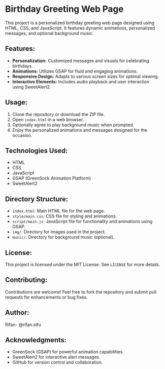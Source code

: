 # Birthday Greeting Web Page

This project is a personalized birthday greeting web page designed using HTML, CSS, and JavaScript. It features dynamic animations, personalized messages, and optional background music.

## Features:
- **Personalization:** Customized messages and visuals for celebrating birthdays.
- **Animations:** Utilizes GSAP for fluid and engaging animations.
- **Responsive Design:** Adapts to various screen sizes for optimal viewing.
- **Interactive Elements:** Includes audio playback and user interaction using SweetAlert2.

## Usage:
1. Clone the repository or download the ZIP file.
2. Open `index.html` in a web browser.
3. Optionally agree to play background music when prompted.
4. Enjoy the personalized animations and messages designed for the occasion.

## Technologies Used:
- HTML
- CSS
- JavaScript
- GSAP (GreenSock Animation Platform)
- SweetAlert2

## Directory Structure:
- `index.html`: Main HTML file for the web page.
- `style/main.css`: CSS file for styling and animations.
- `script/main.js`: JavaScript file for functionality and animations using GSAP.
- `img/`: Directory for images used in the project.
- `music/`: Directory for background music (optional).

## License:
This project is licensed under the MIT License. See `LICENSE` for more details.

## Contributing:
Contributions are welcome! Feel free to fork the repository and submit pull requests for enhancements or bug fixes.

## Author:
Rifan- @rifan.stfu

## Acknowledgments:
- GreenSock (GSAP) for powerful animation capabilities.
- SweetAlert2 for interactive alert messages.
- GitHub for version control and collaboration.
